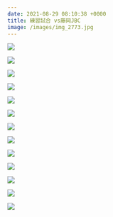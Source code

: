 ```yaml
---
date: 2021-08-29 08:10:38 +0000
title: 練習試合 vs藤岡JBC
image: /images/img_2773.jpg
---
```

![](/images/img_2775.jpg)

![](/images/img_2777.jpg)

![](/images/img_2779.jpg)

![](/images/img_2784.jpg)

![](/images/img_2786.jpg)

![](/images/img_2795.jpg)

![](/images/img_2796.jpg)

![](/images/img_2802.jpg)

![](/images/img_2812.jpg)

![](/images/img_2815.jpg)

![](/images/img_2822.jpg)

![](/images/img_2833.jpg)

![](/images/img_2838.jpg)
